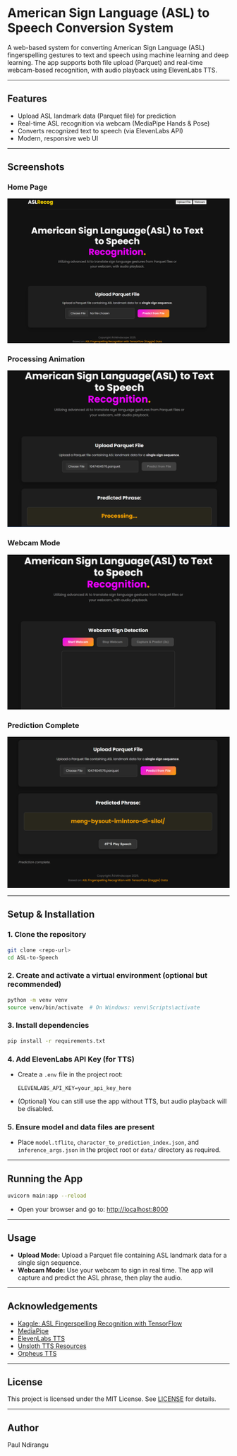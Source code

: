 # American Sign Language (ASL) to Speech Conversion System

A web-based system for converting American Sign Language (ASL) fingerspelling gestures to text and speech using machine learning and deep learning. The app supports both file upload (Parquet) and real-time webcam-based recognition, with audio playback using ElevenLabs TTS.

---

## Features
- Upload ASL landmark data (Parquet file) for prediction
- Real-time ASL recognition via webcam (MediaPipe Hands & Pose)
- Converts recognized text to speech (via ElevenLabs API)
- Modern, responsive web UI

---

## Screenshots

### Home Page
![Home](imgs/home.png)

### Processing Animation
![Processing](imgs/processing.png)

### Webcam Mode
![Webcam](imgs/webcam.png)

### Prediction Complete
![Prediction Complete](imgs/pred_complete.png)

---

## Setup & Installation

### 1. Clone the repository
```bash
git clone <repo-url>
cd ASL-to-Speech
```

### 2. Create and activate a virtual environment (optional but recommended)
```bash
python -m venv venv
source venv/bin/activate  # On Windows: venv\Scripts\activate
```

### 3. Install dependencies
```bash
pip install -r requirements.txt
```

### 4. Add ElevenLabs API Key (for TTS)
- Create a `.env` file in the project root:
  ```
  ELEVENLABS_API_KEY=your_api_key_here
  ```
- (Optional) You can still use the app without TTS, but audio playback will be disabled.

### 5. Ensure model and data files are present
- Place `model.tflite`, `character_to_prediction_index.json`, and `inference_args.json` in the project root or `data/` directory as required.

---

## Running the App

```bash
uvicorn main:app --reload
```
- Open your browser and go to: [http://localhost:8000](http://localhost:8000)

---

## Usage
- **Upload Mode:** Upload a Parquet file containing ASL landmark data for a single sign sequence.
- **Webcam Mode:** Use your webcam to sign in real time. The app will capture and predict the ASL phrase, then play the audio.

---

## Acknowledgements
- [Kaggle: ASL Fingerspelling Recognition with TensorFlow](https://www.kaggle.com/code/columbia2131/asl-fingerspelling-recognition-w-tensorflow)
- [MediaPipe](https://mediapipe.dev/)
- [ElevenLabs TTS](https://elevenlabs.io/)
- [Unsloth TTS Resources](https://docs.unsloth.ai/basics/text-to-speech-tts-fine-tuning)
- [Orpheus TTS](https://huggingface.co/unsloth/orpheus-3b-0.1-ft-unsloth-bnb-4bit)

---

## License

This project is licensed under the MIT License. See [LICENSE](LICENSE) for details.

---

## Author
Paul Ndirangu